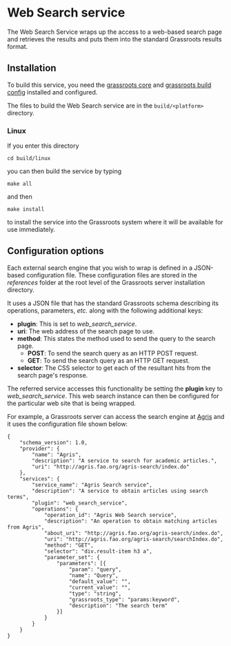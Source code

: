 ﻿# Web Search service

The Web Search Service wraps up the access to a web-based search page and retrieves the results and puts them into the standard Grassroots results format. 

## Installation

To build this service, you need the [grassroots core](https://github.com/TGAC/grassroots-core) and [grassroots build config](https://github.com/TGAC/grassroots-build-config) installed and configured. 

The files to build the Web Search service are in the ```build/<platform>``` directory. 

### Linux

If you enter this directory 

```cd build/linux```

you can then build the service by typing

```make all```

and then 

```make install```

to install the service into the Grassroots system where it will be available for use immediately.


## Configuration options

Each external search engine that you wish to wrap is defined in a JSON-based configuration file. These configuration files are stored in the *references* folder at the root level of the Grassroots server installation directory.

It uses a JSON file that has the standard Grassroots schema describing its operations, parameters, *etc.* along with the following additional keys:

  * **plugin**: This is set to *web_search_service*.
  * **uri**: The web address of the search page to use.
  * **method**: This states the method used to send the query to the search page.
  	* **POST**: To send the search query as an HTTP POST request.
  	* **GET**: To send the search query as an HTTP GET request.
  * **selector**: The CSS selector to get each of the resultant hits from the search 
page's response. 

The referred service accesses this functionality be setting the **plugin** key to *web_search_service*. This web search instance can then be configured for the particular web site that is being wrapped.
 
 For example, a Grassroots server can access the search engine at [Agris](http://agris.fao.org/agris-search/index.do) and it uses the configuration file shown below:
  
~~~{.json}
{
	"schema_version": 1.0,
	"provider": {
		"name": "Agris",
		"description": "A service to search for academic articles.",
		"uri": "http://agris.fao.org/agris-search/index.do"
	},
	"services": {
		"service_name": "Agris Search service",
		"description": "A service to obtain articles using search terms",
		"plugin": "web_search_service",
		"operations": {
			"operation_id": "Agris Web Search service",
			"description": "An operation to obtain matching articles from Agris",
			"about_uri": "http://agris.fao.org/agris-search/index.do",
			"uri": "http://agris.fao.org/agris-search/searchIndex.do",
			"method": "GET",
			"selector": "div.result-item h3 a",
			"parameter_set": {
				"parameters": [{
					"param": "query",
					"name": "Query",
					"default_value": "",
					"current_value": "",
					"type": "string",
					"grassroots_type": "params:keyword",
					"description": "The search term"
				}]
			}
		}
	}
}
~~~